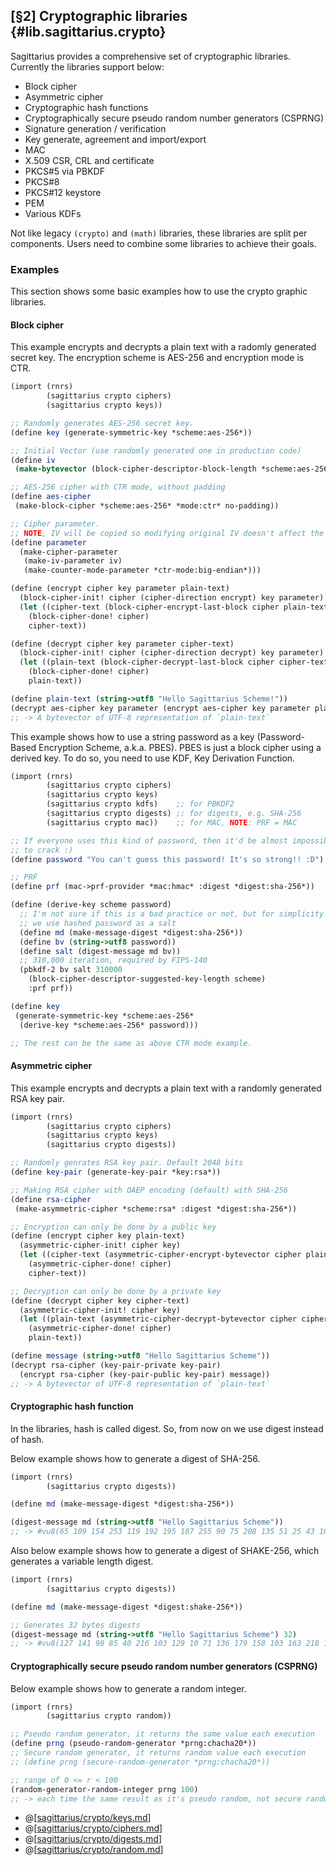 [§2] Cryptographic libraries {#lib.sagittarius.crypto}
------------------------------------------------------

Sagittarius provides a comprehensive set of cryptographic libraries.
Currently the libraries support below:

- Block cipher
- Asymmetric cipher
- Cryptographic hash functions
- Cryptographically secure pseudo random number generators (CSPRNG)
- Signature generation / verification
- Key generate, agreement and import/export
- MAC
- X.509 CSR, CRL and certificate
- PKCS#5 via PBKDF
- PKCS#8
- PKCS#12 keystore
- PEM
- Various KDFs

Not like legacy `(crypto)` and `(math)` libraries, these libraries are
split per components. Users need to combine some libraries to achieve
their goals.

### Examples

This section shows some basic examples how to use the crypto graphic
libraries.

#### Block cipher

This example encrypts and decrypts a plain text with a radomly generated
secret key. The encryption scheme is AES-256 and encryption mode is CTR.

```scheme
(import (rnrs)
        (sagittarius crypto ciphers)
        (sagittarius crypto keys))

;; Randomly generates AES-256 secret key.
(define key (generate-symmetric-key *scheme:aes-256*))

;; Initial Vector (use randomly generated one in production code)
(define iv
 (make-bytevector (block-cipher-descriptor-block-length *scheme:aes-256*) 1))

;; AES-256 cipher with CTR mode, without padding 
(define aes-cipher 
 (make-block-cipher *scheme:aes-256* *mode:ctr* no-padding))

;; Cipher parameter.
;; NOTE, IV will be copied so modifying original IV doesn't affect the result
(define parameter
  (make-cipher-parameter
   (make-iv-parameter iv)
   (make-counter-mode-parameter *ctr-mode:big-endian*)))

(define (encrypt cipher key parameter plain-text)
  (block-cipher-init! cipher (cipher-direction encrypt) key parameter)
  (let ((cipher-text (block-cipher-encrypt-last-block cipher plain-text)))
    (block-cipher-done! cipher)
    cipher-text))

(define (decrypt cipher key parameter cipher-text)
  (block-cipher-init! cipher (cipher-direction decrypt) key parameter)
  (let ((plain-text (block-cipher-decrypt-last-block cipher cipher-text)))
    (block-cipher-done! cipher)
    plain-text))

(define plain-text (string->utf8 "Hello Sagittarius Scheme!"))
(decrypt aes-cipher key parameter (encrypt aes-cipher key parameter plain-text))
;; -> A bytevector of UTF-8 representation of `plain-text`
```

This example shows how to use a string password as a key
(Password-Based Encryption Scheme, a.k.a. PBES). PBES is just a block cipher
using a derived key. To do so, you need to use KDF, Key Derivation Function.

```scheme
(import (rnrs)
        (sagittarius crypto ciphers)
        (sagittarius crypto keys)
        (sagittarius crypto kdfs)    ;; for PBKDF2
        (sagittarius crypto digests) ;; for digests, e.g. SHA-256
        (sagittarius crypto mac))    ;; for MAC, NOTE: PRF = MAC

;; If everyone uses this kind of password, then it'd be almost impossibe
;; to crack :)
(define password "You can't guess this password! It's so strong!! :D")

;; PRF
(define prf (mac->prf-provider *mac:hmac* :digest *digest:sha-256*))

(define (derive-key scheme password)
  ;; I'm not sure if this is a bad practice or not, but for simplicity
  ;; we use hashed password as a salt
  (define md (make-message-digest *digest:sha-256*))
  (define bv (string->utf8 password))
  (define salt (digest-message md bv))
  ;; 310,000 iteration, required by FIPS-140
  (pbkdf-2 bv salt 310000
    (block-cipher-descriptor-suggested-key-length scheme)
	:prf prf))

(define key 
 (generate-symmetric-key *scheme:aes-256*
  (derive-key *scheme:aes-256* password)))

;; The rest can be the same as above CTR mode example.
```

#### Asymmetric cipher

This example encrypts and decrypts a plain text with a randomly generated
RSA key pair.

```scheme
(import (rnrs)
        (sagittarius crypto ciphers)
        (sagittarius crypto keys)
        (sagittarius crypto digests))

;; Randomly genrates RSA key pair. Default 2048 bits
(define key-pair (generate-key-pair *key:rsa*))

;; Making RSA cipher with OAEP encoding (default) with SHA-256
(define rsa-cipher
 (make-asymmetric-cipher *scheme:rsa* :digest *digest:sha-256*))

;; Encryption can only be done by a public key
(define (encrypt cipher key plain-text)
  (asymmetric-cipher-init! cipher key)
  (let ((cipher-text (asymmetric-cipher-encrypt-bytevector cipher plain-text)))
    (asymmetric-cipher-done! cipher)
    cipher-text))

;; Decryption can only be done by a private key
(define (decrypt cipher key cipher-text)
  (asymmetric-cipher-init! cipher key)
  (let ((plain-text (asymmetric-cipher-decrypt-bytevector cipher cipher-text)))
    (asymmetric-cipher-done! cipher)
    plain-text))

(define message (string->utf8 "Hello Sagittarius Scheme"))
(decrypt rsa-cipher (key-pair-private key-pair)
  (encrypt rsa-cipher (key-pair-public key-pair) message))
;; -> A bytevector of UTF-8 representation of `plain-text`
```

#### Cryptographic hash function

In the libraries, hash is called digest. So, from now on we use digest instead
of hash.

Below example shows how to generate a digest of SHA-256.

```scheme
(import (rnrs)
        (sagittarius crypto digests))

(define md (make-message-digest *digest:sha-256*))

(digest-message md (string->utf8 "Hello Sagittarius Scheme"))
;; -> #vu8(65 109 154 253 119 192 195 187 255 90 75 208 135 51 25 43 106 121 236 172 96 233 38 189 154 240 32 8 116 58 169 237)
```

Also below example shows how to generate a digest of SHAKE-256, which
generates a variable length digest.

```scheme
(import (rnrs)
        (sagittarius crypto digests))

(define md (make-message-digest *digest:shake-256*))

;; Generates 32 bytes digests
(digest-message md (string->utf8 "Hello Sagittarius Scheme") 32)
;; -> #vu8(127 141 98 85 40 216 103 129 10 71 136 179 158 103 163 218 109 65 244 77 119 4 109 54 135 126 225 162 188 58 16 64)
```

#### Cryptographically secure pseudo random number generators (CSPRNG)

Below example shows how to generate a random integer.

```scheme
(import (rnrs)
        (sagittarius crypto random))

;; Pseudo random generator, it returns the same value each execution
(define prng (pseudo-random-generator *prng:chacha20*))
;; Secure random generator, it returns random value each execution
;; (define prng (secure-random-generator *prng:chacha20*))

;; range of 0 <= r < 100
(random-generator-random-integer prng 100)
;; -> each time the same result as it's pseudo random, not secure random
```

* @[[sagittarius/crypto/keys.md](sagittarius/crypto/keys.md)]
* @[[sagittarius/crypto/ciphers.md](sagittarius/crypto/ciphers.md)]
* @[[sagittarius/crypto/digests.md](sagittarius/crypto/digests.md)]
* @[[sagittarius/crypto/random.md](sagittarius/crypto/random.md)]
